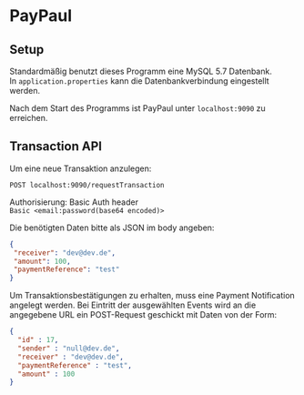 PayPaul
================================

Setup
--------------------------

Standardmäßig benutzt dieses Programm eine MySQL 5.7 Datenbank.  
In `application.properties` kann die Datenbankverbindung eingestellt werden.

Nach dem Start des Programms ist PayPaul unter `localhost:9090` zu erreichen.
  
Transaction API
--------------------------
Um eine neue Transaktion anzulegen:
  
`POST localhost:9090/requestTransaction`  

Authorisierung: Basic Auth header  
`Basic <email:password(base64 encoded)>`

Die benötigten Daten bitte als JSON im body angeben:  
```json
{
 "receiver": "dev@dev.de",
 "amount": 100,
 "paymentReference": "test"
}
```  
  
  
Um Transaktionsbestätigungen zu erhalten, muss eine Payment Notification angelegt werden.
Bei Eintritt der ausgewählten Events wird an die angegebene URL ein POST-Request geschickt mit Daten von der Form:
```json
{
  "id" : 17,
  "sender" : "null@dev.de",
  "receiver" : "dev@dev.de",
  "paymentReference" : "test",
  "amount" : 100
}
```  

